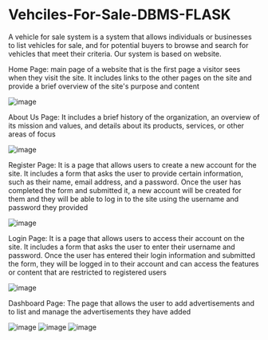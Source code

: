# Vehciles-For-Sale-DBMS-FLASK
A vehicle for sale system is a system that allows individuals or businesses to list vehicles for sale, and for potential buyers to browse and search for vehicles that meet their criteria.  Our system is based on website.


Home Page: main page of a website that is the first page a visitor sees when they visit the site. It includes links to the other pages on the site and provide a brief overview of the site's purpose and content


![image](https://user-images.githubusercontent.com/95187142/230668558-b6aceb5d-3e02-468b-916e-4511d0e91748.png)



About Us Page: It  includes a brief history of the organization, an overview of its mission and values, and details about its products, services, or other areas of focus

![image](https://user-images.githubusercontent.com/95187142/230668771-cb4d17a3-e4e3-4e12-aedc-788f79d7e700.png)


Register Page: It is a page that allows users to create a new account for the site. It includes a form that asks the user to provide certain information, such as their name, email address, and a password. Once the user has completed the form and submitted it, a new account will be created for them and they will be able to log in to the site using the username and password they provided

![image](https://user-images.githubusercontent.com/95187142/230668880-890f819c-d09c-4834-be9e-dc1eeaeff4a3.png)


Login Page: It is a page that allows users to access their account on the site. It includes a form that asks the user to enter their username and password. Once the user has entered their login information and submitted the form, they will be logged in to their account and can access the features or content that are restricted to registered users



![image](https://user-images.githubusercontent.com/95187142/230668931-9c45f9e9-a2a7-454d-8ddd-86545ad5ad43.png)


Dashboard Page: The page that allows the user to add advertisements and to list and manage the advertisements they have added

![image](https://user-images.githubusercontent.com/95187142/230668979-9b8f4e1d-7090-437f-abf0-67d31d08c16b.png)
![image](https://user-images.githubusercontent.com/95187142/230669012-1b130337-5f80-4583-8b74-97ff13349fe6.png)
![image](https://user-images.githubusercontent.com/95187142/230669042-3b525278-6e27-4eb7-985f-f13f1d793bdb.png)
